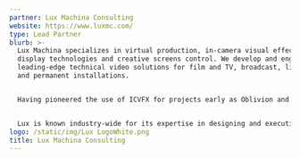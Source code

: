 ```yaml
---
partner: Lux Machina Consulting
website: https://www.luxmc.com/
type: Lead Partner
blurb: >-
  Lux Machina specializes in virtual production, in-camera visual effects,
  display technologies and creative screens control. We develop and engineer
  leading-edge technical video solutions for film and TV, broadcast, live events
  and permanent installations.


  Having pioneered the use of ICVFX for projects early as Oblivion and The Mandalorian, and more recently projects of note: Barbie, House of the Dragon, Hijack, Masters of the Air, Bullet Train, Red Notice, and Top Gun: Maverick. 


  Lux is known industry-wide for its expertise in designing and executing all aspects of permanent and pop-up LED installations. We have designed and installed more Virtual Production facilities than any other company in the world - including the Martin Scorsese Virtual Production Center for NYU Tisch School of the Arts, opening Fall 2024.
logo: /static/img/Lux LogoWhite.png
title: Lux Machina Consulting
---
```

